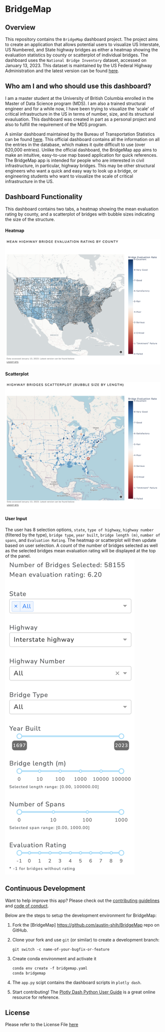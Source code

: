 # BridgeMap
## Overview

This repository contains the `BridgeMap` dashboard project. The project aims to create an application that allows potential users to visualize US Interstate, US Numbered, and State highway bridges as either a heatmap showing the evaluation statistics by county or scatterplot of individual bridges. The dashboard uses the `National Bridge Inventory` dataset, accessed on January 13, 2023. This dataset is maintained by the US Federal Highway Administration and the latest version can be found [here](https://geodata.bts.gov/datasets/national-bridge-inventory/about).

## Who am I and who should use this dashboard?

I am a master student at the University of British Columbia enrolled in the Master of Data Science program (MDS). I am also a trained structural engineer and for a while now, I have been trying to visualize the 'scale' of critical infrastructure in the US in terms of number, size, and its structural evauluation. This dashboard was created in part as a personal project and also to fulfill the requirement of the MDS program.

A similar dashboard maintained by the Bureau of Transportation Statistics can be found [here](https://www.arcgis.com/home/item.html?id=a0fa29a39fe444ac97d4337c569b9801). This official dashboard contains all the information on all the entries in the database, which makes it quite difficult to use (over 620,000 entries). Unlike the official dashboard, the BridgeMap app aims to make an intuitive, easy-to-use map based application for quick references. The BridgeMap app is intended for people who are interested in civil infrastructure, in particular, highway bridges. This may be other structural engineers who want a quick and easy way to look up a bridge, or engineering students who want to visualize the scale of critical infrastructure in the US.

## Dashboard Functionality 

This dashboard contains two tabs, a heatmap showing the mean evaluation rating by county, and a scatterplot of bridges with bubble sizes indicating the size of the structure.

#### Heatmap 
![](img/heatmap1.png)

#### Scatterplot
![](img/scatterplot1.png)

#### User Input

The user has 8 selection options, `state`, `type of highway`, `highway number` (filtered by the type), `bridge type`, `year built`, `bridge length (m)`, `number of spans`, and `Evaluation Rating`. The heatmap or scatterplot will then update based on user selection. A count of the number of bridges selected as well as the selected bridges mean evaluation rating will be displayed at the top of the panel.
![](img/userinput.png)

## Continuous Development 

Want to help improve this app? Please check out the [contributing guidelines](https://github.com/austin-shih/BridgeMap/blob/main/CONTRIBUTING.md) and [code of conduct](https://github.com/austin-shih/BridgeMap/blob/main/CODE_OF_CONDUCT.md).

Below are the steps to setup the development environment for BridgeMap:

1. Fork the [BridgeMap] <https://github.com/austin-shih/BridgeMap> repo on GitHub.

2. Clone your fork and use `git` (or similar) to create a development branch:
    ```console
    git switch -c name-of-your-bugfix-or-feature
    ```

3. Create conda environment and activate it
    ``` console
    conda env create -f bridgemap.yaml
    conda bridgemap
    ```

4. The `app.py` scipt contains the dashboard scripts in `plotly dash`.

5. Start contributing! The [Plotly Dash Python User Guide](https://dash.plotly.com/) is a great online resource for reference.
## License

Please refer to the License File [here](https://github.com/austin-shih/BridgeMap/blob/main/LICENSE)